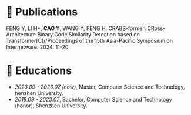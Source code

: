 # 📝 Publications 

FENG Y, LI H*, **CAO Y**, WANG Y, FENG H. CRABS-former: CRoss-Architecture Binary Code Similarity Detection based on Transformer[C]//Proceedings of the 15th Asia-Pacific Symposium on Internetware. 2024: 11-20.

# 📖 Educations
- *2023.09 - 2026.07 (now)*, Master, Computer Science and Technology, henzhen University.
- *2019.09 - 2023.07*, Bachelor, Computer Science and Technology (honor), Shenzhen University.
